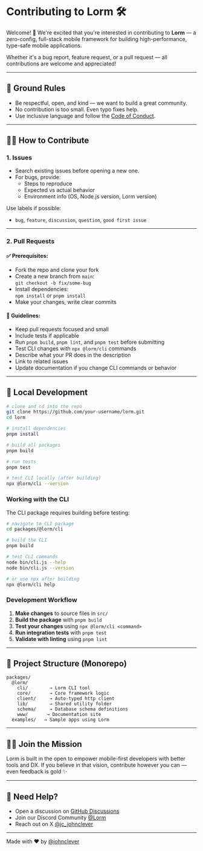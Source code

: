 
# Contributing to Lorm 🛠️

Welcome! 👋 We're excited that you're interested in contributing to **Lorm** — a zero-config, full-stack mobile framework for building high-performance, type-safe mobile applications.

Whether it's a bug report, feature request, or a pull request — all contributions are welcome and appreciated!

---

## 📌 Ground Rules

- Be respectful, open, and kind — we want to build a great community.
- No contribution is too small. Even typo fixes help.
- Use inclusive language and follow the [Code of Conduct](./CODE_OF_CONDUCT.md).

---

## 🧑‍💻 How to Contribute

### 1. Issues

- Search existing issues before opening a new one.
- For bugs, provide:
  - Steps to reproduce
  - Expected vs actual behavior
  - Environment info (OS, Node.js version, Lorm version)

Use labels if possible:
- `bug`, `feature`, `discussion`, `question`, `good first issue`

---

### 2. Pull Requests

#### ✅ Prerequisites:
- Fork the repo and clone your fork
- Create a new branch from `main`:  
  `git checkout -b fix/some-bug`  
- Install dependencies:  
  `npm install` or `pnpm install`
- Make your changes, write clear commits

#### 🚦 Guidelines:
- Keep pull requests focused and small
- Include tests if applicable
- Run `pnpm build`, `pnpm lint`, and `pnpm test` before submitting
- Test CLI changes with `npx @lorm/cli` commands
- Describe what your PR does in the description
- Link to related issues
- Update documentation if you change CLI commands or behavior

---

## 🧪 Local Development

```bash
# clone and cd into the repo
git clone https://github.com/your-username/lorm.git
cd lorm

# install dependencies
pnpm install

# build all packages
pnpm build

# run tests
pnpm test

# test CLI locally (after building)
npx @lorm/cli --version
```

### Working with the CLI

The CLI package requires building before testing:

```bash
# navigate to CLI package
cd packages/@lorm/cli

# build the CLI
pnpm build

# test CLI commands
node bin/cli.js --help
node bin/cli.js --version

# or use npx after building
npx @lorm/cli help
```

### Development Workflow

1. **Make changes** to source files in `src/`
2. **Build the package** with `pnpm build`
3. **Test your changes** using `npx @lorm/cli <command>`
4. **Run integration tests** with `pnpm test`
5. **Validate with linting** using `pnpm lint`

---

## 📁 Project Structure (Monorepo)

```
packages/
  @lorm/
    cli/        → Lorm CLI tool
    core/       → Core framework logic
    client/     → Auto-typed http client
    lib/        → Shared utility folder
    schema/     → Database schema definitions
    www/       → Documentation site
  examples/   → Sample apps using Lorm
```

---

## 🧙‍♂️ Join the Mission

Lorm is built in the open to empower mobile-first developers with better tools and DX. If you believe in that vision, contribute however you can — even feedback is gold ✨

---

## 💬 Need Help?

- Open a discussion on [GitHub Discussions](https://github.com/JohnClever/lorm/discussions)
- Join our Discord Community [@Lorm](https://discord.gg/T3pUn5NvnV)
- Reach out on X [@jc_johnclever](https://x.com/jc_johnclever)

---

Made with ❤️ by [@johnclever](https://xorla.me)
